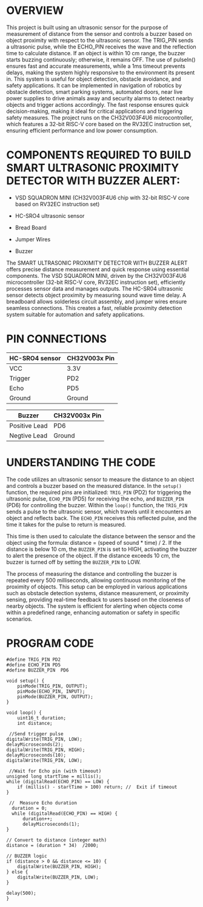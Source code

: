 # OVERVIEW #

 This project is built using an ultrasonic sensor for the purpose of measurement of distance from the sensor and controls a buzzer based on object proximity with respect to the ultrasonic sensor. The TRIG_PIN sends a ultrasonic pulse, while the ECHO_PIN receives the wave and the reflection time to calculate distance. If an object is within 10 cm range, the buzzer starts buzzing continuously; otherwise, it remains OFF. The use of pulseIn() ensures fast and accurate measurements, while a 1ms timeout prevents delays, making the system highly responsive to the environment its present in.
This system is useful for object detection, obstacle avoidance, and safety applications. It can be implemented in navigation of robotics by obstacle detection, smart parking systems, automated doors, near live power supplies to drive animals away and security alarms to detect nearby objects and trigger actions accordingly. The fast response ensures quick decision-making, making it ideal for critical applications and triggering safety measures. The project runs on the CH32V003F4U6 microcontroller, which features a 32-bit RISC-V core based on the RV32EC instruction set, ensuring efficient performance and low power consumption.

# COMPONENTS REQUIRED TO BUILD SMART ULTRASONIC PROXIMITY DETECTOR WITH BUZZER ALERT: #
* VSD SQUADRON MINI (CH32V003F4U6 chip with 32-bit RISC-V core based on RV32EC instruction set)

* HC-SRO4 ultrasonic sensor

* Bread Board

* Jumper Wires

*  Buzzer 

The SMART ULTRASONIC PROXIMITY DETECTOR WITH BUZZER ALERT offers precise distance measurement and quick response using essential components. The VSD SQUADRON MINI, driven by the CH32V003F4U6 microcontroller (32-bit RISC-V core, RV32EC instruction set), efficiently processes sensor data and manages outputs. The HC-SR04 ultrasonic sensor detects object proximity by measuring sound wave time delay. A breadboard allows solderless circuit assembly, and jumper wires ensure seamless connections. This creates a fast, reliable proximity detection system suitable for automation and safety applications.



# PIN CONNECTIONS #
HC-SRO4 sensor | CH32V003x Pin
---------------|---------------
VCC            |   3.3V
Trigger        |   PD2
Echo           |   PD5
Ground         |  Ground

Buzzer         |  CH32V003x Pin
---------------|--------
Positive Lead  |  PD6
Negtive Lead   |  Ground

# UNDERSTANDING THE CODE #
The code utilizes an ultrasonic sensor to measure the distance to an object and controls a buzzer based on the measured distance. In the `setup()` function, the required pins are initialized: `TRIG_PIN` (PD2) for triggering the ultrasonic pulse, `ECHO_PIN` (PD5) for receiving the echo, and `BUZZER_PIN` (PD6) for controlling the buzzer. Within the `loop()` function, the `TRIG_PIN` sends a pulse to the ultrasonic sensor, which travels until it encounters an object and reflects back. The `ECHO_PIN` receives this reflected pulse, and the time it takes for the pulse to return is measured.

This time is then used to calculate the distance between the sensor and the object using the formula: distance = (speed of sound * time) / 2. If the distance is below 10 cm, the `BUZZER_PIN` is set to HIGH, activating the buzzer to alert the presence of the object. If the distance exceeds 10 cm, the buzzer is turned off by setting the `BUZZER_PIN` to LOW.

The process of measuring the distance and controlling the buzzer is repeated every 500 milliseconds, allowing continuous monitoring of the proximity of objects. This setup can be employed in various applications such as obstacle detection systems, distance measurement, or proximity sensing, providing real-time feedback to users based on the closeness of nearby objects. The system is efficient for alerting when objects come within a predefined range, enhancing automation or safety in specific scenarios.

# PROGRAM CODE #


    #define TRIG_PIN PD2  
    #define ECHO_PIN PD5  
    #define BUZZER_PIN  PD6  

    void setup() {
        pinMode(TRIG_PIN, OUTPUT);
        pinMode(ECHO_PIN, INPUT);
        pinMode(BUZZER_PIN, OUTPUT);
    }
    
    void loop() {
        uint16_t duration;
        int distance;

     //Send trigger pulse
    digitalWrite(TRIG_PIN, LOW);
    delayMicroseconds(2);
    digitalWrite(TRIG_PIN, HIGH);
    delayMicroseconds(10);
    digitalWrite(TRIG_PIN, LOW);

     //Wait for Echo pin (with timeout)
    unsigned long startTime = millis();
    while (digitalRead(ECHO_PIN) == LOW) {
        if (millis() - startTime > 100) return; //  Exit if timeout
    }

     //  Measure Echo duration
      duration = 0;
      while (digitalRead(ECHO_PIN) == HIGH) {
          duration++;
          delayMicroseconds(1);
    }

    // Convert to distance (integer math)
    distance = (duration * 34)  /2000;

    // BUZZER logic
    if (distance > 0 && distance <= 10) {
        digitalWrite(BUZZER_PIN, HIGH);
    } else {
        digitalWrite(BUZZER_PIN, LOW);
    }

    delay(500);
    }



